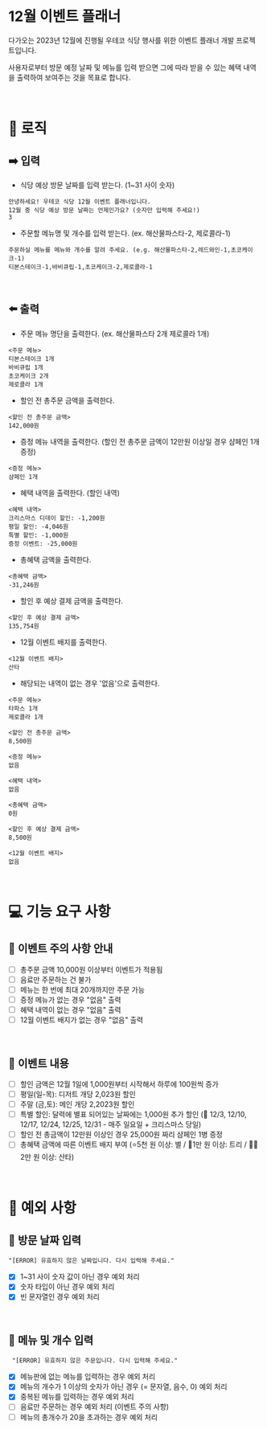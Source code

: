 # 12월 이벤트 플래너

다가오는 2023년 12월에 진행될 우테코 식당 행사를 위한 이벤트 플래너 개발 프로젝트입니다.

사용자로부터 방문 예정 날짜 및 메뉴를 입력 받으면 그에 따라 받을 수 있는 혜택 내역을 출력하여 보여주는 것을 목표로 합니다.

<br/>

# 👾 로직

## ➡️ 입력

- 식당 예상 방문 날짜를 입력 받는다. (1~31 사이 숫자)

```
안녕하세요! 우테코 식당 12월 이벤트 플래너입니다.
12월 중 식당 예상 방문 날짜는 언제인가요? (숫자만 입력해 주세요!)
3
```

- 주문할 메뉴명 및 개수를 입력 받는다. (ex. 해산물파스타-2, 제로콜라-1)

```
주문하실 메뉴를 메뉴와 개수를 알려 주세요. (e.g. 해산물파스타-2,레드와인-1,초코케이크-1)
티본스테이크-1,바비큐립-1,초코케이크-2,제로콜라-1
```

<br/>

## ⬅️ 출력

- 주문 메뉴 명단을 출력한다. (ex. 해산물파스타 2개 제로콜라 1개)

```
<주문 메뉴>
티본스테이크 1개
바비큐립 1개
초코케이크 2개
제로콜라 1개
```

- 할인 전 총주문 금액을 출력한다.

```
<할인 전 총주문 금액>
142,000원
```

- 증정 메뉴 내역을 출력한다. (할인 전 총주문 금액이 12만원 이상일 경우 샴페인 1개 증정)

```
<증정 메뉴>
샴페인 1개
```

- 혜택 내역을 출력한다. (할인 내역)

```
<혜택 내역>
크리스마스 디데이 할인: -1,200원
평일 할인: -4,046원
특별 할인: -1,000원
증정 이벤트: -25,000원
```

- 총혜택 금액을 출력한다.

```
<총혜택 금액>
-31,246원
```

- 할인 후 예상 결제 금액을 출력한다.

```
<할인 후 예상 결제 금액>
135,754원
```

- 12월 이벤트 배지를 출력한다.

```
<12월 이벤트 배지>
산타
```

- 해당되는 내역이 없는 경우 '없음'으로 출력한다.

```
<주문 메뉴>
타파스 1개
제로콜라 1개

<할인 전 총주문 금액>
8,500원

<증정 메뉴>
없음

<혜택 내역>
없음

<총혜택 금액>
0원

<할인 후 예상 결제 금액>
8,500원

<12월 이벤트 배지>
없음
```

<br/>

# 💻 기능 요구 사항

## 📌 이벤트 주의 사항 안내

- [ ] 총주문 금액 10,000원 이상부터 이벤트가 적용됨
- [ ] 음료만 주문하는 건 불가
- [ ] 메뉴는 한 번에 최대 20개까지만 주문 가능
- [ ] 증정 메뉴가 없는 경우 "없음" 출력
- [ ] 혜택 내역이 없는 경우 "없음" 출력
- [ ] 12월 이벤트 배지가 없는 경우 "없음" 출력

<br/>

## 📌 이벤트 내용

- [ ] 할인 금액은 12월 1일에 1,000원부터 시작해서 하루에 100원씩 증가
- [ ] 평일(일-목): 디저트 개당 2,023원 할인
- [ ] 주말 (금,토): 메인 개당 2,2023원 할인
- [ ] 특별 할인: 달력에 별표 되어있는 날짜에는 1,000원 추가 할인 (🌠 12/3, 12/10, 12/17, 12/24, 12/25, 12/31 - 매주 일요일 + 크리스마스 당일)
- [ ] 할인 전 총금액이 12만원 이상인 경우 25,000원 짜리 샴페인 1병 증정
- [ ] 총혜택 금액에 따른 이벤트 배지 부여 (⭐️5천 원 이상: 별 / 🎄1만 원 이상: 트리 / 🎅🏻2만 원 이상: 산타)

<br/>

# 🐞 예외 사항

## 📅 방문 날짜 입력

```
"[ERROR] 유효하지 않은 날짜입니다. 다시 입력해 주세요."
```

- [x] 1~31 사이 숫자 값이 아닌 경우 예외 처리
- [x] 숫자 타입이 아닌 경우 예외 처리
- [x] 빈 문자열인 경우 예외 처리

<br/>

## 🧾 메뉴 및 개수 입력

```
 "[ERROR] 유효하지 않은 주문입니다. 다시 입력해 주세요."
```

- [x] 메뉴판에 없는 메뉴를 입력하는 경우 예외 처리
- [x] 메뉴의 개수가 1 이상의 숫자가 아닌 경우 (= 문자열, 음수, 0) 예외 처리
- [x] 중복된 메뉴를 입력하는 경우 예외 처리
- [ ] 음료만 주문하는 경우 예외 처리 (이벤트 주의 사항)
- [ ] 메뉴의 총개수가 20을 초과하는 경우 예외 처리
